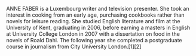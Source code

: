ANNE FABER is a Luxembourg writer and television presenter. She took an interest in cooking from an early age, purchasing cookbooks rather than novels for leisure reading. She studied English literature and film at the University of Kent, graduating in 2006, before earning a masters in English at University College London in 2007 with a dissertation on food in the novels of Roald Dahl. The following year she completed a postgraduate course in journalism from City University London.[1][2]
